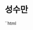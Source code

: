 # 성수만
``html
<!DOCTYPE html>
<html lang="en">
<head>
    <meta charset="UTF-8">
    <meta name="viewport" content="width=device-width, initial-scale=1.0">
    <title>Full Screen Div</title>
    <link rel="stylesheet" href="normalize.css">
    <style>

        *{
            font-family: 'Gill Sans', 'Gill Sans MT', Calibri, 'Trebuchet MS', sans-serif;
        }

        body {
            margin: 0 0;
            
            
        }

        #container {
            width: 100vw;
            height: 120px;
            min-width: 1300px;
            background-size: cover;

        }

        

        #header {
            width: 80vw;
            height: 100px;
            margin: 0 auto;
            margin-top: 20px;
            min-width: 1200px;

        }

        
        

        #header>#headerLeft{
            float: left;
            display: flex;
        }

        #header>#headerLeft>.banner {
            margin-top: 55px;
            font-size: 30px;
            display: flex;
            justify-content: center;
            align-items: center;
            color: burlywood;
            overflow: hidden;

        }

        .banner {
            font-size: 10em;
            color: #fff;
            text-transform: uppercase;
            text-align: center;
            display: flex;
        }

        .banner>span {
            transition: 1.5s;
            animation: anime_textup 1.5s infinite;
        }

        @keyframes anime_textup {
        0% { top: 0; }
        10% { top: -0.3rem; }
        20% { top: 0.2rem; }
        30% { top: -0.1rem; }
        40% { top: 0.1rem; }
        50% { top: -0.05rem; }
        60% { top: 0.05rem; }
        70% { top: -0.02rem; }
        80% { top: 0.02rem; }
        90% { top: -0.01rem; }
        100% { top: 0; }
    }

    .banner span {
        position: relative;
        animation: anime_textup 2s infinite;
    }

    .banner span:nth-of-type(1) {
        animation-delay: 0.15s;
    }

    .banner span:nth-of-type(2) {
        animation-delay: 0.3s;
    }

    .banner span:nth-of-type(3) {
        animation-delay: 0.45s;
    }

    .banner span:nth-of-type(4) {
        animation-delay: 0.6s;
    }

    .banner span:nth-of-type(5) {
        animation-delay: 0.75s;
    }

    .banner span:nth-of-type(6) {
        animation-delay: 0.9s;
    }

    .banner span:nth-of-type(7) {
        animation-delay: 1.05s;
    }

    .banner span:nth-of-type(8) {
        animation-delay: 1.2s;
    }

    .banner span:nth-of-type(9) {
        animation-delay: 1.35s;
    }

    .banner span:nth-of-type(10) {
        animation-delay: 1.5s;
    }

     #header>#headerLeft>.searchBox {
       margin-top: 55px;   
          margin-left: 20px;
        
     }

        .searchInput {
            width: 30vw;
            height: 30px;
            min-width: 500px;
        }

        .searchButton {
            height: 30px;
        }


        #header>#headerRight{
            width: 350px;
            float: right;
            margin-top: 50px;
        }

        #header>#headerRight>div{
        }

        #고객마당{
            float: left;
            margin-top: 10px;
            display : inline-block;
            width: 120px;
            font-size: 20px;
            font-weight: bolder;
        }


        #고객마당>.dropdown {
            width: 120px;
            display : none;
        }

        #고객마당>.dropdown a{
            margin: 0 auto;
            display: block;
            text-decoration: none;
            color: black;
        }

        #고객마당>.dropdown a:hover {
            color: burlywood;
        }

        #고객마당:hover .dropdown {
            display: block;
        }

        #점포등록 {
            float: left;
            margin-top: 10px;
            width: 120px;
            font-size: 20px;
            font-weight: bolder;
        }

        #점포등록>a {
            margin: 0 auto;
            text-decoration: none;
            color: black;
        }

        #점포등록>a:hover {
            color: burlywood;
        }

        #로그인 {
            float: left;
            margin-top: 13px;
            width: 50px;
            font-size: 15px;
            font-weight: bolder;
        }

        #로그인>a {
            text-decoration: none;
            color: black;
        }

        #로그인>a:hover {
            color: burlywood;
            transform: scale(1.5);
        }




 
        /* container2 */

        #container2{
            width: 100vw;
            height: 500px;
            background-image: linear-gradient(to bottom, 
                rgba(222, 184, 135, 1 ), 
                rgba(255, 255, 255, 0.5) 12%, 
                rgba(255, 255, 255, 0.5) 50%, 
                rgba(255, 255, 255, 0.5) 83%, 
                rgba(222, 184, 135, 1)
            );
            min-width: 1500px;
            background-size: cover;
        }

        

        

        
    </style>
</head>
<body>
    <div id="container">
        <div id="header">

            <div id="headerLeft">
                <div class="banner">
                    <span>S</span>
                    <span>ᴇ</span>
                    <span>ᴏ</span>
                    <span>ɴ</span>
                    <span>ɢ</span>
                    <span>s</span>
                    <span>ᴜ</span>
                    <span>ᴍ</span>
                    <span>ᴀ</span>
                    <span class="scale-down">ɴ</span>
                </div>
                <div class="searchBox">

                    <input class="searchInput"type="text" name="" placeholder="Search">

                    <button class="searchButton" href="#">
                        <i class="material-icons">
                            검색
                        </i>
                    </button>

                </div>
        
            </div>
            <div id="headerRight">
                <div>
                    <div id="고객마당">고객마당
                        <div class="dropdown">
                            <a href="#">자유게시판</a>
                            <a href="#">폐업신고</a>
                        </div>
                    </div>
                    <div id="점포등록"><a href="#">점포등록</a></div>
                    <div id="로그인"><a href="#">로그인</a></div>
                </div>
            </div>
            
        </div>
    </div>

    <div id="container2">
    </div>
    
    



</body>
</html>
```
